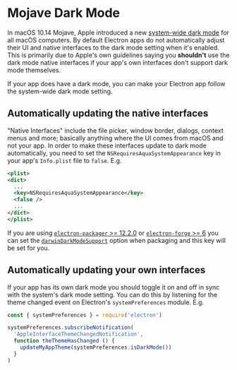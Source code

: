 # Mojave Dark Mode

In macOS 10.14 Mojave, Apple introduced a new [system-wide dark mode](https://developer.apple.com/design/human-interface-guidelines/macos/visual-design/dark-mode/)
for all macOS computers.  By default Electron apps do not automatically adjust their UI and native interfaces
to the dark mode setting when it's enabled. This is primarily due to Apple's own guidelines saying you **shouldn't**
use the dark mode native interfaces if your app's own interfaces don't support dark mode themselves.

If your app does have a dark mode, you can make your Electron app follow the system-wide dark mode setting.

## Automatically updating the native interfaces

"Native Interfaces" include the file picker, window border, dialogs, context menus and more; basically anything where
the UI comes from macOS and not your app.  In order to make these interfaces update to dark mode automatically, you need
to set the `NSRequiresAquaSystemAppearance` key in your app's `Info.plist` file to `false`.  E.g.

```xml
<plist>
<dict>
  ...
  <key>NSRequiresAquaSystemAppearance</key>
  <false />
  ...
</dict>
</plist>
```

If you are using [`electron-packager` >= 12.2.0](https://github.com/electron-userland/electron-packager) or
[`electron-forge` >= 6](https://github.com/electron-userland/electron-forge) you can set the
[`darwinDarkModeSupport`](https://github.com/electron-userland/electron-packager/blob/master/docs/api.md#darwindarkmodesupport)
option when packaging and this key will be set for you.

## Automatically updating your own interfaces

If your app has its own dark mode you should toggle it on and off in sync with the system's dark mode setting.  You can do
this by listening for the theme changed event on Electron's `systemPreferences` module.  E.g.

```js
const { systemPreferences } = require('electron')

systemPreferences.subscribeNotification(
  'AppleInterfaceThemeChangedNotification',
  function theThemeHasChanged () {
    updateMyAppTheme(systemPreferences.isDarkMode())
  }
)
```

